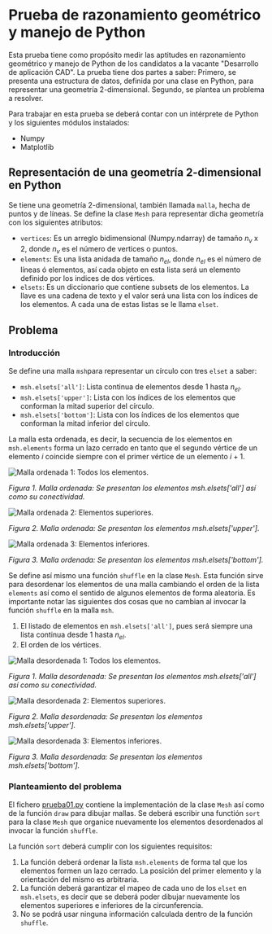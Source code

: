 # Prueba de razonamiento geométrico y manejo de Python

Esta prueba tiene como propósito medir las aptitudes en razonamiento geométrico y manejo de Python de los candidatos a la vacante "Desarrollo de aplicación CAD".
La prueba tiene dos partes a saber: Primero, se presenta una estructura de datos, definida por una clase en Python, para representar una geometría 2-dimensional. Segundo, se plantea un problema a resolver.

Para trabajar en esta prueba se deberá contar con un intérprete de Python y los siguientes módulos instalados:
* Numpy
* Matplotlib

## Representación de una geometría 2-dimensional en Python

Se tiene una geometría 2-dimensional, también llamada ``malla``, hecha de puntos y de líneas. Se define la clase ``Mesh`` para representar dicha geometría con los siguientes atributos:

* ``vertices``: Es un arreglo bidimensional (Numpy.ndarray) de tamaño $n_v$ x 2, donde $n_v$ es el número de vertices o puntos.
* ``elements``: Es una lista anidada de tamaño $n_{el}$, donde $n_{el}$ es el número de líneas ó elementos, así cada objeto en esta lista será un elemento definido por los indices de dos vértices.
* ``elsets``: Es un diccionario que contiene subsets de los elementos. La llave es una cadena de texto y el valor será una lista con los índices de los elementos. A cada una de estas listas se le llama ``elset``.


## Problema

### Introducción

Se define una malla ``msh``para representar un círculo con tres ``elset`` a saber:
* ``msh.elsets['all']``: Lista continua de elementos desde 1 hasta $n_{el}$.
* ``msh.elsets['upper']``: Lista con los índices de los elementos que conforman la mitad superior del círculo.
* ``msh.elsets['bottom']``: Lista con los índices de los elementos que conforman la mitad inferior del círculo.

La malla esta ordenada, es decir, la secuencia de los elementos en ``msh.elements`` forma un lazo cerrado en tanto que el segundo vértice de un elemento $i$ coincide siempre con el primer vértice de un elemento $i+1$.

![Malla ordenada 1: Todos los elementos.](./doc/sorted01.svg)

*Figura 1. Malla ordenada: Se presentan los elementos msh.elsets['all'] así como su conectividad.*

![Malla ordenada 2: Elementos superiores.](./doc/sorted02.svg)

*Figura 2. Malla ordenada: Se presentan los elementos msh.elsets['upper'].*

![Malla ordenada 3: Elementos inferiores.](./doc/sorted03.svg)

*Figura 3. Malla ordenada: Se presentan los elementos msh.elsets['bottom'].*

Se define así mismo una función ``shuffle`` en la clase ``Mesh``. Esta función sirve para desordenar los elementos de una malla cambiando el orden de la lista ``elements`` así como el sentido de algunos elementos de forma aleatoria. Es importante notar las siguientes dos cosas que no cambian al invocar la función ``shuffle`` en la malla ``msh``.

1. El listado de elementos en ``msh.elsets['all']``, pues será siempre una lista continua desde 1 hasta $n_{el}$.
2. El orden de los vértices.


![Malla desordenada 1: Todos los elementos.](./doc/shuffled01.svg)

*Figura 1. Malla desordenada: Se presentan los elementos msh.elsets['all'] así como su conectividad.*

![Malla desordenada 2: Elementos superiores.](./doc/shuffled02.svg)

*Figura 2. Malla desordenada: Se presentan los elementos msh.elsets['upper'].*

![Malla desordenada 3: Elementos inferiores.](./doc/shuffled03.svg)

*Figura 3. Malla desordenada: Se presentan los elementos msh.elsets['bottom'].*

### Planteamiento del problema

El fichero [prueba01.py](./prueba01.py) contiene la implementación de la clase ``Mesh`` así como de la función ``draw`` para dibujar mallas. Se deberá escribir una functión ``sort`` para la clase ``Mesh`` que organice nuevamente los elementos desordenados al invocar la función ``shuffle``.

La función ``sort`` deberá cumplir con los siguientes requisitos:

1. La función deberá ordenar la lista ``msh.elements`` de forma tal que los elementos formen un lazo cerrado. La posición del primer elemento y la orientación del mismo es arbitraria.
2. La función deberá garantizar el mapeo de cada uno de los ``elset`` en ``msh.elsets``, es decir que se deberá poder dibujar nuevamente los elementos superiores e inferiores de la circunferencia.
3. No se podrá usar ninguna información calculada dentro de la función ``shuffle``.
